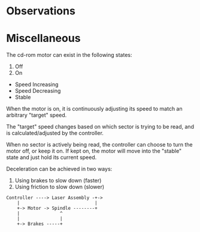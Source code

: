 
# Observations



# Miscellaneous

The cd-rom motor can exist in the following states:

1. Off
2. On
  * Speed Increasing
  * Speed Decreasing
  * Stable

When the motor is on, it is continuously adjusting its speed
to match an arbitrary "target" speed.

The "target" speed changes based on which sector is trying to
be read, and is calculated/adjusted by the controller.

When no sector is actively being read, the controller can
choose to turn the motor off, or keep it on. If kept on, the
motor will move into the "stable" state and just hold its
current speed.

Deceleration can be achieved in two ways:
1. Using brakes to slow down (faster)
2. Using friction to slow down (slower)

```
Controller ----> Laser Assembly -+->
    |                            |
    +-> Motor -> Spindle --------+
    |               ^
    |               |
    +-> Brakes -----+
```
